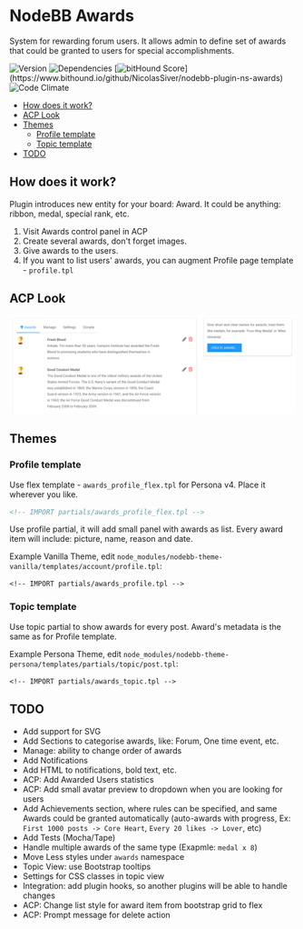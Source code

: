 # NodeBB Awards

System for rewarding forum users. It allows admin to define set of awards that could be granted to users for special accomplishments. 

![Version](https://img.shields.io/npm/v/nodebb-plugin-ns-awards.svg)
![Dependencies](https://david-dm.org/NicolasSiver/nodebb-plugin-ns-awards.svg)
[![bitHound Score](https://www.bithound.io/github/NicolasSiver/nodebb-plugin-ns-awards/badges/score.svg?)](https://www.bithound.io/github/NicolasSiver/nodebb-plugin-ns-awards)
![Code Climate](https://img.shields.io/codeclimate/github/NicolasSiver/nodebb-plugin-ns-awards.svg)

<!-- START doctoc generated TOC please keep comment here to allow auto update -->
<!-- DON'T EDIT THIS SECTION, INSTEAD RE-RUN doctoc TO UPDATE -->
 

- [How does it work?](#how-does-it-work)
- [ACP Look](#acp-look)
- [Themes](#themes)
  - [Profile template](#profile-template)
  - [Topic template](#topic-template)
- [TODO](#todo)

<!-- END doctoc generated TOC please keep comment here to allow auto update -->

## How does it work?

Plugin introduces new entity for your board: Award. It could be anything: ribbon, medal, special rank, etc.

1. Visit Awards control panel in ACP
2. Create several awards, don't forget images.
3. Give awards to the users.
4. If you want to list users' awards, you can augment Profile page template - `profile.tpl`

## ACP Look

![Admin Panel View](screenshot.png)

## Themes

### Profile template

Use flex template - `awards_profile_flex.tpl` for Persona v4. Place it wherever you like.

```html
<!-- IMPORT partials/awards_profile_flex.tpl -->
```

Use profile partial, it will add small panel with awards as list. Every award item will include: picture, name, reason and date.

Example Vanilla Theme, edit `node_modules/nodebb-theme-vanilla/templates/account/profile.tpl`:

    <!-- IMPORT partials/awards_profile.tpl -->
    
### Topic template

Use topic partial to show awards for every post. Award's metadata is the same as for Profile template.

Example Persona Theme, edit `node_modules/nodebb-theme-persona/templates/partials/topic/post.tpl`:

    <!-- IMPORT partials/awards_topic.tpl -->

## TODO

- Add support for SVG
- Add Sections to categorise awards, like: Forum, One time event, etc.
- Manage: ability to change order of awards
- Add Notifications
- Add HTML to notifications, bold text, etc.
- ACP: Add Awarded Users statistics
- ACP: Add small avatar preview to dropdown when you are looking for users
- Add Achievements section, where rules can be specified, and same Awards could be granted automatically (auto-awards with progress, Ex: `First 1000 posts -> Core Heart`, `Every 20 likes -> Lover`, etc)
- Add Tests (Mocha/Tape)
- Handle multiple awards of the same type (Exapmle: `medal x 8`)
- Move Less styles under `awards` namespace
- Topic View: use Bootstrap tooltips
- Settings for CSS classes in topic view
- Integration: add plugin hooks, so another plugins will be able to handle changes
- ACP: Change list style for award item from bootstrap grid to flex
- ACP: Prompt message for delete action